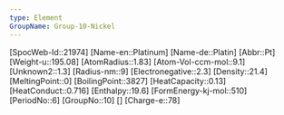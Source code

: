 ```yaml
---
type: Element
GroupName: Group-10-Nickel
---
```

[SpocWeb-Id::21974]
[Name-en::Platinum]
[Name-de::Platin]
[Abbr::Pt]
[Weight-u::195.08]
[AtomRadius::1.83]
[Atom-Vol-ccm-mol::9.1]
[Unknown2::1.3]
[Radius-nm::9]
[Electronegative::2.3]
[Density::21.4]
[MeltingPoint::0]
[BoilingPoint::3827]
[HeatCapacity::0.13]
[HeatConduct::0.716]
[Enthalpy::19.6]
[FormEnergy-kj-mol::510]
[PeriodNo::6]
[GroupNo::10]
[]
[Charge-e::78]

